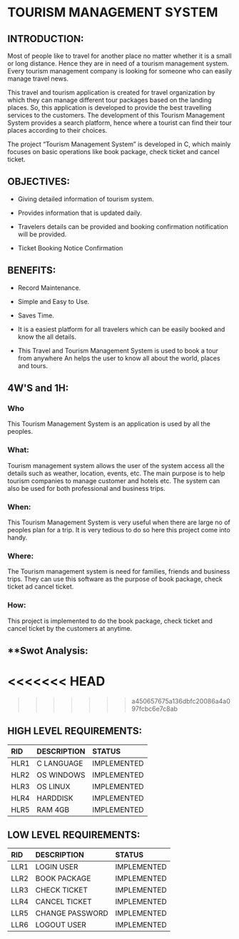 # **TOURISM MANAGEMENT SYSTEM**

## INTRODUCTION:

Most of people like to travel for another place no matter whether it is a small or long  distance. Hence they are in need of a tourism management system. Every tourism management company is looking for someone who can easily manage travel news. 

This travel and tourism application is created for travel organization by which they can manage different tour packages based on the landing places. So, this application is developed to provide the best travelling services to the customers. The  development of this Tourism Management System provides a search platform, hence where a tourist can find their tour places according to their choices. 

The project “Tourism Management System” is developed in C, which mainly focuses on basic operations like book package, check ticket and cancel ticket.

## OBJECTIVES:
* Giving  detailed information of tourism system.

* Provides information that is updated daily.

* Travelers details can be provided and booking confirmation notification will be provided.  

* Ticket Booking Notice Confirmation 

## **BENEFITS:**
* Record Maintenance.

* Simple and Easy to Use.

* Saves Time.

* It is a easiest platform for all travelers which can be easily booked and know the all details.

* This Travel and Tourism Management System is used to book a tour from anywhere An  helps the user to know all about the world, places and    tours.

## **4W'S and 1H:**

### Who
This Tourism Management System is an application is used by all the peoples.

### What:
Tourism management system allows the user of the system access all the details such as weather, location, events, etc. The main purpose is to help tourism companies to manage customer and hotels etc. The system can also be used for both professional and business trips.

### When:
This Tourism Management System is very useful when there are large no of peoples plan for a trip. It is very tedious to do so here this project come into handy.

### Where:
The Tourism management system is need for families, friends and business trips. They can use this software as the purpose of book package, check ticket ad cancel ticket.

### How:
This project is implemented to do the book package, check ticket and cancel ticket by the customers at anytime.

## **Swot Analysis:

<<<<<<< HEAD
=======

>>>>>>> a450657675a136dbfc20086a4a097fcbc6e7c8ab

## HIGH LEVEL REQUIREMENTS:

|RID|DESCRIPTION|STATUS|
|:--|:----------|:-----|
|HLR1|C LANGUAGE|IMPLEMENTED|
|HLR2|OS WINDOWS|IMPLEMENTED|
|HLR3|OS LINUX|IMPLEMENTED|
|HLR4|HARDDISK|IMPLEMENTED|
|HLR5|RAM 4GB|IMPLEMENTED|

## LOW LEVEL REQUIREMENTS:

|RID|DESCRIPTION|STATUS|
|:--|:----------|:-----|
|LLR1|LOGIN USER|IMPLEMENTED|
|LLR2|BOOK PACKAGE|IMPLEMENTED|
|LLR3|CHECK TICKET|IMPLEMENTED|
|LLR4|CANCEL TICKET|IMPLEMENTED|
|LLR5|CHANGE PASSWORD|IMPLEMENTED|
|LLR6|LOGOUT USER|IMPLEMENTED|









